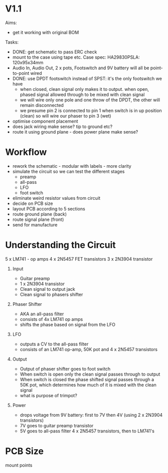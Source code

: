 # V1.1

Aims:
- get it working with original BOM

Tasks:
- DONE: get schematic to pass ERC check
- mount to the case using tape etc. Case spec: HA29830PSLA: 120x95x34mm
- Audio In, Audio Out, 2 x pots, Footswitch and 9V battery will all be point-to-point wired
- DONE: use DPDT footswitch instead of SPST: it's the only footswitch we have
    - when closed, clean signal only makes it to output. when open, phased signal allowed through to be mixed with clean signal
    - we will wire only one pole and one throw of the DPDT, the other will remain disconnected
    - we presume pin 2 is connected to pin 1 when switch is in up position (clean) so will wire our phaser to pin 3 (wet)
- optimise component placement
- does jack wiring make sense? tip to ground etc?
- route it using ground plane - does power plane make sense?

# Workflow

- rework the schematic - modular with labels - more clarity
- simulate the circuit so we can test the different stages
     - preamp
     - all-pass
     - LFO
     - foot switch
- eliminate weird resistor values from circuit
- decide on PCB size
- layout PCB according to 5 sections
- route ground plane (back)
- route signal plane (front)
- send for manufacture

# Understanding the Circuit

5 x LM741 - op amps
4 x 2N5457 FET transistors
3 x 2N3904 transistor

1. Input
    - Guitar preamp
    - 1 x 2N3904 transistor
    - Clean signal to output jack
    - Clean signal to phasers shifter

2. Phaser Shifter
    - AKA an all-pass filter
    - consists of 4x LM741 op amps
    - shifts the phase based on signal from the LFO

3. LFO 
    - outputs a CV to the all-pass filter
    - consists of an LM741 op-amp, 50K pot and 4 x 2N5457 transistors

4. Output
    - Output of phaser shifter goes to foot switch
    - When switch is open only the clean signal passes through to output
    - When switch is closed the phase shifted signal passes through a 50K pot, which determines how much of it is mixed with the clean signal
    - what is purpose of trimpot?

5. Power    
    - drops voltage from 9V battery: first to 7V then 4V (using 2 x 2N3904 transistors)
    - 7V goes to guitar preamp transistor
    - 5V goes to all-pass filter 4 x 2N5457 transistors, then to LM741's

# PCB Size

mount points

# 